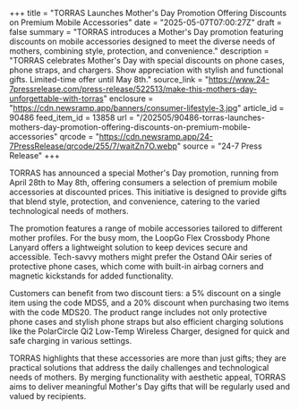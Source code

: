 +++
title = "TORRAS Launches Mother's Day Promotion Offering Discounts on Premium Mobile Accessories"
date = "2025-05-07T07:00:27Z"
draft = false
summary = "TORRAS introduces a Mother's Day promotion featuring discounts on mobile accessories designed to meet the diverse needs of mothers, combining style, protection, and convenience."
description = "TORRAS celebrates Mother's Day with special discounts on phone cases, phone straps, and chargers. Show appreciation with stylish and functional gifts. Limited-time offer until May 8th."
source_link = "https://www.24-7pressrelease.com/press-release/522513/make-this-mothers-day-unforgettable-with-torras"
enclosure = "https://cdn.newsramp.app/banners/consumer-lifestyle-3.jpg"
article_id = 90486
feed_item_id = 13858
url = "/202505/90486-torras-launches-mothers-day-promotion-offering-discounts-on-premium-mobile-accessories"
qrcode = "https://cdn.newsramp.app/24-7PressRelease/qrcode/255/7/waitZn7O.webp"
source = "24-7 Press Release"
+++

<p>TORRAS has announced a special Mother's Day promotion, running from April 28th to May 8th, offering consumers a selection of premium mobile accessories at discounted prices. This initiative is designed to provide gifts that blend style, protection, and convenience, catering to the varied technological needs of mothers.</p><p>The promotion features a range of mobile accessories tailored to different mother profiles. For the busy mom, the LoopGo Flex Crossbody Phone Lanyard offers a lightweight solution to keep devices secure and accessible. Tech-savvy mothers might prefer the Ostand OAir series of protective phone cases, which come with built-in airbag corners and magnetic kickstands for added functionality.</p><p>Customers can benefit from two discount tiers: a 5% discount on a single item using the code MDS5, and a 20% discount when purchasing two items with the code MDS20. The product range includes not only protective phone cases and stylish phone straps but also efficient charging solutions like the PolarCircle Qi2 Low-Temp Wireless Charger, designed for quick and safe charging in various settings.</p><p>TORRAS highlights that these accessories are more than just gifts; they are practical solutions that address the daily challenges and technological needs of mothers. By merging functionality with aesthetic appeal, TORRAS aims to deliver meaningful Mother's Day gifts that will be regularly used and valued by recipients.</p>